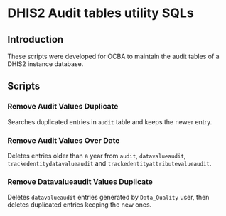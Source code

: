 # DHIS2 Audit tables utility SQLs

## Introduction

These scripts were developed for OCBA to maintain the audit tables of a DHIS2 instance database.

## Scripts

### Remove Audit Values Duplicate

Searches duplicated entries in `audit` table and keeps the newer entry.

### Remove Audit Values Over Date

Deletes entries older than a year from `audit`, `datavalueaudit`, `trackedentitydatavalueaudit` and `trackedentityattributevalueaudit`.

### Remove Datavalueaudit Values Duplicate

Deletes `datavalueaudit` entries generated by `Data_Quality` user, then deletes duplicated entries keeping the new ones.
